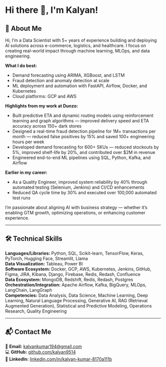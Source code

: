 # Hi there 👋, I'm Kalyan!

## 🚀 About Me  
Hi, I’m a Data Scientist with 5+ years of experience building and deploying AI solutions across e-commerce, logistics, and healthcare. I focus on creating real-world impact through machine learning, MLOps, and data engineering.

**What I do best:**

- Demand forecasting using ARIMA, XGBoost, and LSTM
- Fraud detection and anomaly detection at scale
- ML deployment and automation with FastAPI, Airflow, Docker, and Kubernetes
- Cloud platforms: GCP and AWS

**Highlights from my work at Dunzo:**

- Built predictive ETA and dynamic routing models using reinforcement learning and graph algorithms — improved delivery speed and ETA accuracy across 150+ dark stores
- Designed a real-time fraud detection pipeline for 1M+ transactions per month — reduced false positives by 15% and saved 100+ engineering hours per week
- Developed demand forecasting for 600+ SKUs — reduced stockouts by 5%, improved shelf-life by 20%, and contributed over $2M in revenue
- Engineered end-to-end ML pipelines using SQL, Python, Kafka, and Airflow

**Earlier in my career:**

- As a Quality Engineer, improved system reliability by 40% through automated testing (Selenium, Jenkins) and CI/CD enhancements
- Reduced QA cycle time by 30% and executed over 100,000 automated test runs

I’m passionate about aligning AI with business strategy — whether it’s enabling GTM growth, optimizing operations, or enhancing customer experience.


---

## 🛠 Technical Skills  
**Languages/Libraries:** Python, SQL, Scikit-learn, TensorFlow, Keras, PyTorch, Hugging Face, Streamlit, Llama  
**Data Visualization:** Tableau, Power BI  
**Software Ecosystem:** Docker, GCP, AWS, Kubernetes, Jenkins, GitHub, Figma, JIRA, Kibana, Django, Firebase, Redis, Redash, Confluence  
**Data Ecosystem:** MongoDB, Redshift, Redis, Redash, Postgres  
**Orchestration/Integration:** Apache Airflow, Kafka, BigQuery, MLOps, LangChain, LangGraph  
**Competencies:** Data Analysis, Data Science, Machine Learning, Deep Learning, Natural Language Processing, Generative AI, RAG (Retrieval Augmented Generation), Statistical and Predictive Modeling, Operations Research, Quality Engineering  

---

## 📬 Contact Me  
📧 **Email:** [kalyankumar194@gmail.com](mailto:kalyankumar194@gmail.com)  
💻 **GitHub:** [github.com/kalyan9514](https://github.com/kalyan9514)  
🔗 **LinkedIn:** [linkedin.com/in/kalyan-kumar-8170a111b](https://www.linkedin.com/in/kalyan-kumar-8170a111b/)  

<!--
**kalyan9514/kalyan9514** is a ✨ _special_ ✨ repository because its `README.md` (this file) appears on your GitHub profile.

Here are some ideas to get you started:

- 🔭 I’m currently working on ...
- 🌱 I’m currently learning ...
- 👯 I’m looking to collaborate on ...
- 🤔 I’m looking for help with ...
- 💬 Ask me about ...
- 📫 How to reach me: ...
- 😄 Pronouns: ...
- ⚡ Fun fact: ...
-->
